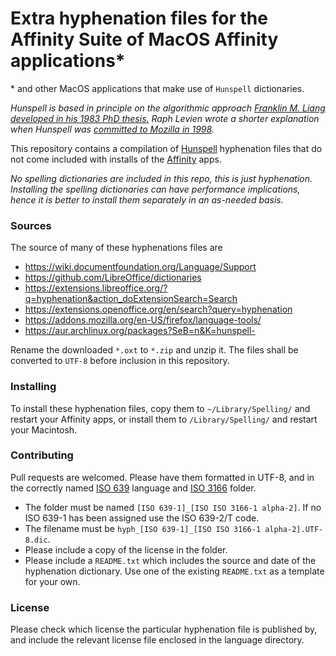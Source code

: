 # Extra hyphenation files for the Affinity Suite of MacOS Affinity applications*
\* and other MacOS applications that make use of `Hunspell` dictionaries.

*Hunspell is based in principle on the algorithmic approach [Franklin M. Liang developed in his 1983 PhD thesis.](https://tug.org/docs/liang/)
Raph Levien wrote a shorter explanation when Hunspell was [committed to Mozilla in 1998](https://github.com/hunspell/hyphen/blob/master/README.hyphen).*

This repository contains a compilation of [Hunspell](https://hunspell.github.io) hyphenation files that do not come included with installs of the [Affinity](https://affinity.serif.com/) apps.

*No spelling dictionaries are included in this repo, this is just hyphenation. Installing the spelling dictionaries can have performance implications, hence it is better to install them separately in an as-needed basis.*

### Sources
The source of many of these hyphenations files are
* https://wiki.documentfoundation.org/Language/Support
* https://github.com/LibreOffice/dictionaries
* https://extensions.libreoffice.org/?q=hyphenation&action_doExtensionSearch=Search
* https://extensions.openoffice.org/en/search?query=hyphenation
* https://addons.mozilla.org/en-US/firefox/language-tools/
* https://aur.archlinux.org/packages?SeB=n&K=hunspell-

Rename the downloaded `*.oxt` to `*.zip` and unzip it.
The files shall be converted to `UTF-8` before inclusion in this repository.

### Installing
To install these hyphenation files, copy them to `~/Library/Spelling/` and restart your Affinity apps, or install them to `/Library/Spelling/` and restart your Macintosh.

### Contributing
Pull requests are welcomed. Please have them formatted in UTF-8, and in the correctly named [ISO 639](https://en.wikipedia.org/wiki/List_of_ISO_639-1_codes) language and [ISO 3166](https://en.wikipedia.org/wiki/List_of_ISO_3166_country_codes) folder.

* The folder must be named `[ISO 639-1]_[ISO ISO 3166-1 alpha-2]`. If no ISO 639-1 has been assigned use the ISO 639-2/T code.
* The filename must be `hyph_[ISO 639-1]_[ISO ISO 3166-1 alpha-2].UTF-8.dic`.
* Please include a copy of the license in the folder.
* Please include a `README.txt` which includes the source and date of the hyphenation dictionary. Use one of the existing `README.txt` as a template for your own.

### License
Please check which license the particular hyphenation file is published by, and include the relevant license file enclosed in the language directory.